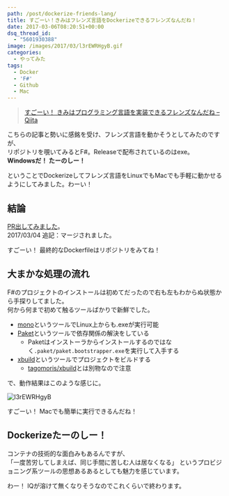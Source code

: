 ```yaml
---
path: /post/dockerize-friends-lang/
title: すごーい！きみはフレンズ言語をDockerizeできるフレンズなんだね！
date: 2017-03-06T08:20:51+00:00
dsq_thread_id:
  - "5601930388"
image: /images/2017/03/l3rEWRHgyB.gif
categories:
  - やってみた
tags:
  - Docker
  - 'F#'
  - Github
  - Mac
---
```

> [すごーい！ きみはプログラミング言語を実装できるフレンズなんだね – Qiita](http://qiita.com/vain0/items/6d3b75f667d3ec7f1d2a)

こちらの記事と勢いに感銘を受け、フレンズ言語を動かそうとしてみたのですが、  
リポジトリを覗いてみるとF#。Releaseで配布されているのはexe。  
**Windowsだ！ たーのしー！**

ということでDockerizeしてフレンズ言語をLinuxでもMacでも手軽に動かせるようにしてみました。わーい！

<!--more-->

結論
----------------------------------------

[PR出してみました](https://github.com/vain0/VainZero.Friends/pull/1)。  
2017/03/04 追記：マージされました。

すごーい！ 最終的なDockerfileはリポジトリをみてね！

大まかな処理の流れ
----------------------------------------

F#のプロジェクトのインストールは初めてだったので右も左もわからぬ状態から手探りしてました。  
何から何まで初めて触るツールばかりで新鮮でした。

  * [mono](https://ja.wikipedia.org/wiki/Mono_(%E3%82%BD%E3%83%95%E3%83%88%E3%82%A6%E3%82%A7%E3%82%A2))というツールでLinux上からも.exeが実行可能
  * [Paket](https://fsprojects.github.io/Paket/)というツールで依存関係の解決をしている 
      * Paketはインストーラからインストールするのではなく`.paket/paket.bootstrapper.exe`を実行して入手する
  * [xbuild](http://www.mono-project.com/docs/tools+libraries/tools/xbuild/)というツールでプロジェクトをビルドする 
      * [tagomoris/xbuild](https://github.com/tagomoris/xbuild)とは別物なので注意

で、動作結果はこのような感じに。


![l3rEWRHgyB](/images/2017/03/l3rEWRHgyB.gif)



すごーい！ Macでも簡単に実行できるんだね！

Dockerizeたーのしー！
----------------------------------------

コンテナの技術的な面白みもあるんですが、  
「一度苦労してしまえば、同じ手間に苦しむ人は居なくなる」 というプロビジョニング系ツールの思想あるあるとしても魅力を感じています。

わー！ IQが溶けて無くなりそうなのでこれくらいで終わります。

